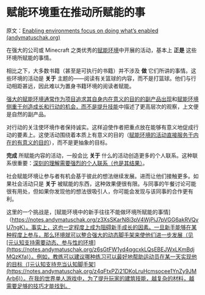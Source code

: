 # 赋能环境重在推动所赋能的事

原文：[Enabling environments focus on doing what’s enabled (andymatuschak.org)](https://notes.andymatuschak.org/z6tuZZKaNeLM7c9jPZwNVGURGTuXLy8jesv5i)

在强大的公司或 Minecraft 之类优秀的[赋能环境](https://notes.andymatuschak.org/z3DaBP4vN1dutjUgrk3jbEeNxScccvDCxDgXe)中开展的活动，基本上 **正是** 这些环境所赋能的事情。

相比之下，大多数书籍（甚至是可执行的书籍）并不涉及 **做** 它们所讲的事情。这些环境的活动是 **关于** 主题的——阅读有关篮球的内容，而不是打篮球。他们与行动相距甚远，因此难以为置身书籍环境的阅读者赋能。

[强大的赋能环境通常作为项目追求其自身内在意义的目的的副产品出现](https://notes.andymatuschak.org/z4N6d29XL2PZXCa64HPcxA64RGWDb6Cagc1gs)和[赋能环境侧重于创造成长和行动的机会，而不是提升技能](https://notes.andymatuschak.org/z5th5bWm6VhB6PPbYB97gUKMdnaZe5atntRza)中描述了更高层次的观察，上文便是自然的副产品。

对行动的关注使环境作者保持诚实。这样迫使作者把重点放在能够有意义地促成行动的要素上。这使活动围绕着本质上有意义的目的（[赋能环境的活动直接服务于内在的有意义的目的](https://notes.andymatuschak.org/z7wh92mfgXNTLk8AhaaLxsViQuzqGY5cV56Vm)），而不是更抽象的目标。

 **完成** 所赋能内容的活动，一般会比 **关于** 什么的活动创造更多的个人联系。这种联系很重要：[深刻的理解需要强烈的个人联系（也是其结果）](https://notes.andymatuschak.org/z5gCpoFJJThDFHK1a7Vv3ssxF3kkjeRaTrJHK)。

社会赋能环境让参与者有机会基于彼此的想法继续发展。进而让他们接触更多。如果社会活动只是 **关于** 被赋能的东西，这种效果便很有限。与同事的午餐讨论可能很有用处，但如果你发现他的想法很吸引人，你可能会发现与该同事的合作更有利。

这里的一个挑战是，[赋能环境中的新手往往不能做环境所赋能的事情]（https://notes.andymatuschak.org/z3XsSKarN8i3pV4WjPiJ7pVGG6akRVQvU7ngK）。事实上，这也一定程度上成为阻碍新手成长的因素。一旦新手能够在某种程度上参与，那么环境就可以整合强大的动态脚手架来使他们进一步发展（见[元认知支持需要动态、参与性的环境](https://notes.andymatuschak.org/z6sGtFW1yd4qgcxkLQsEBEJWxLKmBdjMQzKfa)）。例如，教练可以建议哪种练习可以最好地帮助运动员在某一天实现他的目标（[元认知支持充当认知脚手架](https://notes.andymatuschak.org/z4qFtxPZi21DKoLruHcmsocee1YnZy9JMArb6)）。在我的世界单人游戏中，为了提升玩家的建筑技能，越复杂的材料，越需要足够的技巧才能找到。